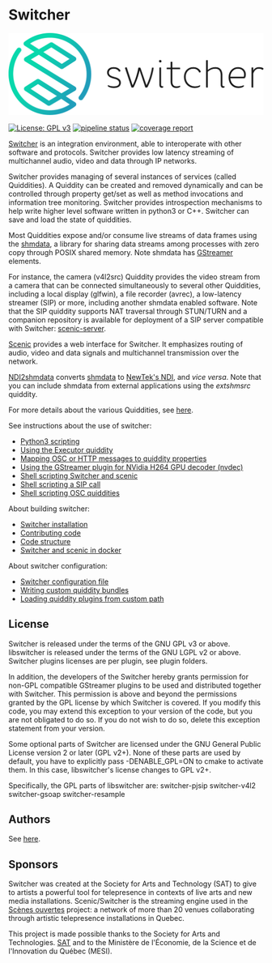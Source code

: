 Switcher
========

![Switcher logo](doc/logo/png/Switcher-color-horizontal-black-text.png)


[![License: GPL v3](https://img.shields.io/badge/License-GPLv3-blue.svg)](https://www.gnu.org/licenses/gpl-3.0) [![pipeline status](https://gitlab.com/sat-metalab/switcher/badges/develop/pipeline.svg)](https://gitlab.com/sat-metalab/switcher/commits/develop) [![coverage report](https://gitlab.com/sat-metalab/switcher/badges/develop/coverage.svg)](https://gitlab.com/sat-metalab/switcher/commits/develop)

[Switcher](https://gitlab.com/sat-metalab/switcher) is an integration environment, able to interoperate with other software and protocols. Switcher provides low latency streaming of multichannel audio, video and data through IP networks.

Switcher provides managing of several instances of services (called Quiddities). A Quiddity can be created and removed dynamically and can be controlled through property get/set as well as method invocations and information tree monitoring. Switcher provides introspection mechanisms to help write higher level software written in python3 or C++. Switcher can save and load the state of quiddities. 

Most Quiddities expose and/or consume live streams of data frames using the [shmdata](https://gitlab.com/sat-metalab/shmdata), a library for sharing data streams among processes with zero copy through POSIX shared memory. Note shmdata has [GStreamer](https://gstreamer.freedesktop.org/) elements.

For instance, the camera (v4l2src) Quiddity provides the video stream from a camera that can be connected simultaneously to several other Quiddities, including a local display (glfwin), a file recorder (avrec), a low-latency streamer (SIP) or more, including another shmdata enabled software. Note that the SIP quiddity supports NAT traversal through STUN/TURN and a companion repository is available for deployment of a SIP server compatible with Switcher: [scenic-server](https://gitlab.com/sat-metalab/scenic-server). 

[Scenic](https://gitlab.com/sat-metalab/scenic) provides a web interface for Switcher. It emphasizes routing of audio, video and data signals and multichannel transmission over the network.

[NDI2shmdata](https://gitlab.com/sat-metalab/ndi2shmdata) converts [shmdata](https://gitlab.com/sat-metalab/shmdata) to [NewTek's NDI](http://ndi.newtek.com), and _vice versa_. Note that you can include shmdata from external applications using the _extshmsrc_ quiddity. 

For more details about the various Quiddities, see [here](doc/quiddity_types.txt).

See instructions about the use of switcher:
- [Python3 scripting](doc/python-scripting.md)
- [Using the Executor quiddity](plugins/executor/README.md)
- [Mapping OSC or HTTP messages to quiddity properties](doc/protocol-mapper.md)
- [Using the GStreamer plugin for NVidia H264 GPU decoder (nvdec)](doc/using-nvdec-gstreamer-plugins.md)
- [Shell scripting Switcher and scenic](doc/shell-scripting.md)
- [Shell scripting a SIP call](doc/sip-call.md)
- [Shell scripting OSC quiddities](doc/using-osc-quiddities.md)

About building switcher:
- [Switcher installation](doc/INSTALL.md)
- [Contributing code](doc/contributing.md)
- [Code structure](doc/code-structure.md)
- [Switcher and scenic in docker](doc/run-switcher-in-docker.md)

About switcher configuration:
- [Switcher configuration file](doc/configuration.md)
- [Writing custom quiddity bundles](doc/writing-bundles.md)
- [Loading quiddity plugins from custom path](doc/custom-quiddity-path.md)

License
-------
Switcher is released under the terms of the GNU GPL v3 or above.
libswitcher is released under the terms of the GNU LGPL v2 or above.
Switcher plugins licenses are per plugin, see plugin folders.

In addition, the developers of the Switcher hereby grants permission for non-GPL compatible GStreamer plugins to be used and distributed together with Switcher. This permission is above and beyond the permissions granted by the GPL license by which Switcher is covered. If you modify this code, you may extend this exception to your version of the code, but you are not obligated to do so. If you do not wish to do so, delete this exception statement from your version.

Some optional parts of Switcher are licensed under the GNU General Public License
version 2 or later (GPL v2+). None of these parts are used by default, you have to explicitly pass -DENABLE\_GPL=ON to cmake to activate them. In this case, libswitcher's license changes to GPL v2+.

Specifically, the GPL parts of libswitcher are:
switcher-pjsip
switcher-v4l2
switcher-gsoap
switcher-resample

Authors
-------
See [here](AUTHORS.md).

Sponsors
--------
Switcher was created at the Society for Arts and Technology (SAT) to give to artists a powerful tool for telepresence in contexts of live arts and new media installations. Scenic/Switcher is the streaming engine used in the [Scènes ouvertes](http://sat.qc.ca/en/scenes-ouvertes) project: a network of more than 20 venues collaborating through artistic telepresence installations in Quebec.

This project is made possible thanks to the Society for Arts and Technologies. [SAT](http://www.sat.qc.ca/) and to the Ministère de l'Économie, de la Science et de l'Innovation du Québec (MESI).

